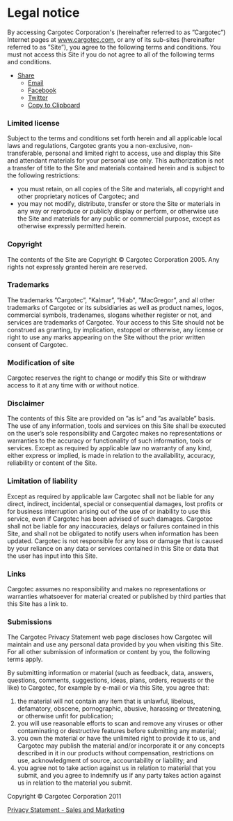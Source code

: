 Legal notice
============

By accessing Cargotec Corporation's (hereinafter referred to as ”Cargotec”) Internet pages at www.cargotec.com, or any of its sub-sites (hereinafter referred to as ”Site”), you agree to the following terms and conditions. You must not access this Site if you do not agree to all of the following terms and conditions.

* [Share](#)
    * [Email](mailto:?subject=Legal%20notice&body=%0D%0A%0D%0Ahttps://www.cargotec.com/en/legal-notice/)
    * [Facebook](https://www.facebook.com/sharer/sharer.php?u=https%3a%2f%2fwww.cargotec.com%2fen%2flegal-notice%2f)
    * [Twitter](https://twitter.com/intent/tweet?text=+Legal+notice.+https%3a%2f%2fwww.cargotec.com%2fen%2flegal-notice%2f)
    * [Copy to Clipboard](#)

### Limited license

Subject to the terms and conditions set forth herein and all applicable local laws and regulations, Cargotec grants you a non-exclusive, non-transferable, personal and limited right to access, use and display this Site and attendant materials for your personal use only. This authorization is not a transfer of title to the Site and materials contained herein and is subject to the following restrictions:

* you must retain, on all copies of the Site and materials, all copyright and other proprietary notices of Cargotec; and
* you may not modify, distribute, transfer or store the Site or materials in any way or reproduce or publicly display or perform, or otherwise use the Site and materials for any public or commercial purpose, except as otherwise expressly permitted herein.

### Copyright

The contents of the Site are Copyright © Cargotec Corporation 2005. Any rights not expressly granted herein are reserved.

### Trademarks

The trademarks ”Cargotec”, ”Kalmar”, ”Hiab", ”MacGregor”, and all other trademarks of Cargotec or its subsidiaries as well as product names, logos, commercial symbols, tradenames, slogans whether register or not, and services are trademarks of Cargotec. Your access to this Site should not be construed as granting, by implication, estoppel or otherwise, any license or right to use any marks appearing on the Site without the prior written consent of Cargotec.

### Modification of site

Cargotec reserves the right to change or modify this Site or withdraw access to it at any time with or without notice.

### Disclaimer

The contents of this Site are provided on ”as is” and ”as available” basis. The use of any information, tools and services on this Site shall be executed on the user’s sole responsibility and Cargotec makes no representations or warranties to the accuracy or functionality of such information, tools or services. Except as required by applicable law no warranty of any kind, either express or implied, is made in relation to the availability, accuracy, reliability or content of the Site.

### Limitation of liability

Except as required by applicable law Cargotec shall not be liable for any direct, indirect, incidental, special or consequential damages, lost profits or for business interruption arising out of the use of or inability to use this service, even if Cargotec has been advised of such damages. Cargotec shall not be liable for any inaccuracies, delays or failures contained in this Site, and shall not be obligated to notify users when information has been updated. Cargotec is not responsible for any loss or damage that is caused by your reliance on any data or services contained in this Site or data that the user has input into this Site.

### Links

Cargotec assumes no responsibility and makes no representations or warranties whatsoever for material created or published by third parties that this Site has a link to.

### Submissions

The Cargotec Privacy Statement web page discloses how Cargotec will maintain and use any personal data provided by you when visiting this Site. For all other submission of information or content by you, the following terms apply.

By submitting information or material (such as feedback, data, answers, questions, comments, suggestions, ideas, plans, orders, requests or the like) to Cargotec, for example by e-mail or via this Site, you agree that:

1. the material will not contain any item that is unlawful, libelous, defamatory, obscene, pornographic, abusive, harassing or threatening, or otherwise unfit for publication;
2. you will use reasonable efforts to scan and remove any viruses or other contaminating or destructive features before submitting any material;
3. you own the material or have the unlimited right to provide it to us, and Cargotec may publish the material and/or incorporate it or any concepts described in it in our products without compensation, restrictions on use, acknowledgment of source, accountability or liability; and
4. you agree not to take action against us in relation to material that you submit, and you agree to indemnify us if any party takes action against us in relation to the material you submit.

Copyright © Cargotec Corporation 2011

[Privacy Statement - Sales and Marketing](https://www.cargotec.com/en/privacy-statement/)